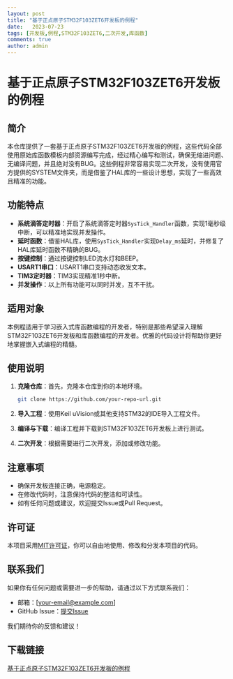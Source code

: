 ```yaml
---
layout: post
title: "基于正点原子STM32F103ZET6开发板的例程"
date:   2023-07-23
tags: [开发板,例程,STM32F103ZET6,二次开发,库函数]
comments: true
author: admin
---
```

# 基于正点原子STM32F103ZET6开发板的例程

## 简介

本仓库提供了一套基于正点原子STM32F103ZET6开发板的例程，这些代码全部使用原始库函数模板内部资源编写完成，经过精心编写和测试，确保无缩进问题、无编译问题，并且绝对没有BUG。这些例程非常容易实现二次开发，没有使用官方提供的SYSTEM文件夹，而是借鉴了HAL库的一些设计思想，实现了一些高效且精准的功能。

## 功能特点

- **系统滴答定时器**：开启了系统滴答定时器`SysTick_Handler`函数，实现1毫秒级中断，可以精准地实现并发操作。
- **延时函数**：借鉴HAL库，使用`SysTick_Handler`实现`Delay_ms`延时，并修复了HAL库延时函数不精确的BUG。
- **按键控制**：通过按键控制LED流水灯和BEEP。
- **USART1串口**：USART1串口支持动态收发文本。
- **TIM3定时器**：TIM3实现精准1秒中断。
- **并发操作**：以上所有功能可以同时并发，互不干扰。

## 适用对象

本例程适用于学习嵌入式库函数编程的开发者，特别是那些希望深入理解STM32F103ZET6开发板和库函数编程的开发者。优雅的代码设计将帮助你更好地掌握嵌入式编程的精髓。

## 使用说明

1. **克隆仓库**：首先，克隆本仓库到你的本地环境。
   ```bash
   git clone https://github.com/your-repo-url.git
   ```

2. **导入工程**：使用Keil uVision或其他支持STM32的IDE导入工程文件。

3. **编译与下载**：编译工程并下载到STM32F103ZET6开发板上进行测试。

4. **二次开发**：根据需要进行二次开发，添加或修改功能。

## 注意事项

- 确保开发板连接正确，电源稳定。
- 在修改代码时，注意保持代码的整洁和可读性。
- 如有任何问题或建议，欢迎提交Issue或Pull Request。

## 许可证

本项目采用[MIT许可证](LICENSE)，你可以自由地使用、修改和分发本项目的代码。

## 联系我们

如果你有任何问题或需要进一步的帮助，请通过以下方式联系我们：

- 邮箱：[your-email@example.com]
- GitHub Issue：[提交Issue](https://github.com/your-repo-url/issues)

我们期待你的反馈和建议！

## 下载链接

[基于正点原子STM32F103ZET6开发板的例程](https://pan.quark.cn/s/9b9b19e438f3)
